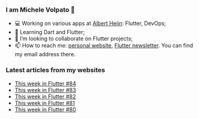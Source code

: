 ### I am Michele Volpato 👋

- 💻 Working on various apps at [Albert Heijn](https://github.com/RoyalAholdDelhaize): Flutter, DevOps;
- 🌱 Learning Dart and Flutter;
- 📱 I’m looking to collaborate on Flutter projects;
- 📫 How to reach me: [personal website](https://volpato.dev), [Flutter newsletter](https://flutternewsletter.volpato.dev). You can find my email address there.

### Latest articles from my websites

<!-- BLOG-POST-LIST:START -->
- [This week in Flutter #84](https://flutternewsletter.volpato.dev/news/this-week-in-flutter-84/)
- [This week in Flutter #83](https://flutternewsletter.volpato.dev/news/this-week-in-flutter-83/)
- [This week in Flutter #82](https://flutternewsletter.volpato.dev/news/this-week-in-flutter-82/)
- [This week in Flutter #81](https://flutternewsletter.volpato.dev/news/this-week-in-flutter-81/)
- [This week in Flutter #80](https://flutternewsletter.volpato.dev/news/this-week-in-flutter-80/)
<!-- BLOG-POST-LIST:END -->
